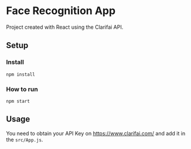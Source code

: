 # Face Recognition App

Project created with React using the Clarifai API. 

## Setup

### Install 

``` 
npm install
```

### How to run

``` 
npm start
```

## Usage

You need to obtain your API Key on https://www.clarifai.com/ and add it in the `src/App.js`.